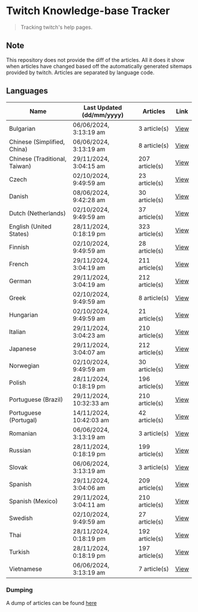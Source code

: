 # Twitch Knowledge-base Tracker
> Tracking twitch's help pages. 

## Note
This repository does not provide the diff of the articles. All it does it show when articles have changed based
off the automatically generated sitemaps provided by twitch. Articles are separated by language code.

## Languages

| Name                          | Last Updated (dd/mm/yyyy) | Articles       | Link                   |
|-------------------------------|---------------------------|----------------|------------------------|
| Bulgarian                     | 06/06/2024, 3:13:19 am    | 3 article(s)   | [View](docs/bg.md)     |
| Chinese (Simplified, China)   | 06/06/2024, 3:13:19 am    | 8 article(s)   | [View](docs/zh_CN.md)  |
| Chinese (Traditional, Taiwan) | 29/11/2024, 3:04:15 am    | 207 article(s) | [View](docs/zh_TW.md)  |
| Czech                         | 02/10/2024, 9:49:59 am    | 23 article(s)  | [View](docs/cs.md)     |
| Danish                        | 08/06/2024, 9:42:28 am    | 30 article(s)  | [View](docs/da.md)     |
| Dutch (Netherlands)           | 02/10/2024, 9:49:59 am    | 37 article(s)  | [View](docs/nl_NL.md)  |
| English (United States)       | 28/11/2024, 0:18:19 pm    | 323 article(s) | [View](docs/en_US.md)  |
| Finnish                       | 02/10/2024, 9:49:59 am    | 28 article(s)  | [View](docs/fi.md)     |
| French                        | 29/11/2024, 3:04:19 am    | 211 article(s) | [View](docs/fr.md)     |
| German                        | 29/11/2024, 3:04:19 am    | 212 article(s) | [View](docs/de.md)     |
| Greek                         | 02/10/2024, 9:49:59 am    | 8 article(s)   | [View](docs/el.md)     |
| Hungarian                     | 02/10/2024, 9:49:59 am    | 21 article(s)  | [View](docs/hu.md)     |
| Italian                       | 29/11/2024, 3:04:23 am    | 210 article(s) | [View](docs/it.md)     |
| Japanese                      | 29/11/2024, 3:04:07 am    | 212 article(s) | [View](docs/ja.md)     |
| Norwegian                     | 02/10/2024, 9:49:59 am    | 30 article(s)  | [View](docs/no.md)     |
| Polish                        | 28/11/2024, 0:18:19 pm    | 196 article(s) | [View](docs/pl.md)     |
| Portuguese (Brazil)           | 29/11/2024, 10:32:33 am   | 210 article(s) | [View](docs/pt_BR.md)  |
| Portuguese (Portugal)         | 14/11/2024, 10:42:03 am   | 42 article(s)  | [View](docs/pt_PT.md)  |
| Romanian                      | 06/06/2024, 3:13:19 am    | 3 article(s)   | [View](docs/ro.md)     |
| Russian                       | 28/11/2024, 0:18:19 pm    | 199 article(s) | [View](docs/ru.md)     |
| Slovak                        | 06/06/2024, 3:13:19 am    | 3 article(s)   | [View](docs/sk.md)     |
| Spanish                       | 29/11/2024, 3:04:06 am    | 209 article(s) | [View](docs/es.md)     |
| Spanish (Mexico)              | 29/11/2024, 3:04:11 am    | 210 article(s) | [View](docs/es_MX.md)  |
| Swedish                       | 02/10/2024, 9:49:59 am    | 27 article(s)  | [View](docs/sv.md)     |
| Thai                          | 28/11/2024, 0:18:19 pm    | 192 article(s) | [View](docs/th.md)     |
| Turkish                       | 28/11/2024, 0:18:19 pm    | 197 article(s) | [View](docs/tr.md)     |
| Vietnamese                    | 06/06/2024, 3:13:19 am    | 7 article(s)   | [View](docs/vi.md)     |

### Dumping
A dump of articles can be found [here](docs/RAW.md)